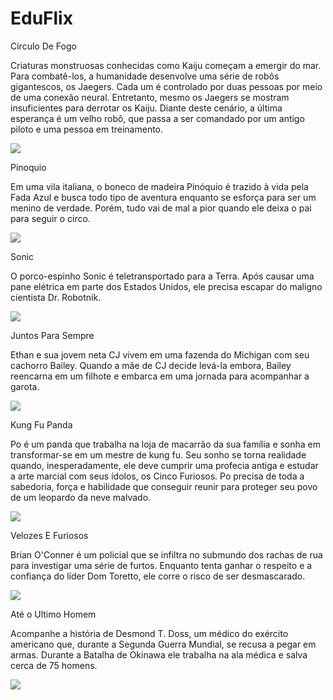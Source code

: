 # EduFlix

Circulo De Fogo

Criaturas monstruosas conhecidas como Kaiju começam a emergir do mar. Para combatê-los, a humanidade desenvolve uma série de robôs gigantescos, os Jaegers. Cada um é controlado por duas pessoas por meio de uma conexão neural. Entretanto, mesmo os Jaegers se mostram insuficientes para derrotar os Kaiju. Diante deste cenário, a última esperança é um velho robô, que passa a ser comandado por um antigo piloto e uma pessoa em treinamento.


![](https://media1.tenor.com/m/fk2fjov6ra4AAAAd/jaeger-pacific-rim.gif)


Pinoquio

Em uma vila italiana, o boneco de madeira Pinóquio é trazido à vida pela Fada Azul e busca todo tipo de aventura enquanto se esforça para ser um menino de verdade. Porém, tudo vai de mal a pior quando ele deixa o pai para seguir o circo.


![](https://media1.tenor.com/m/eGqOV9go-PgAAAAd/amazed-pinocchio.gif)


Sonic

O porco-espinho Sonic é teletransportado para a Terra. Após causar uma pane elétrica em parte dos Estados Unidos, ele precisa escapar do maligno cientista Dr. Robotnik.


![](https://media1.tenor.com/m/suSxl49GmxsAAAAC/sonic-sonic-exe.gif)


Juntos Para Sempre

Ethan e sua jovem neta CJ vivem em uma fazenda do Michigan com seu cachorro Bailey. Quando a mãe de CJ decide levá-la embora, Bailey reencarna em um filhote e embarca em uma jornada para acompanhar a garota.


![](https://media1.tenor.com/m/W646gL_x0zAAAAAd/dog-mans-best-friend.gif)


Kung Fu Panda

Po é um panda que trabalha na loja de macarrão da sua família e sonha em transformar-se em um mestre de kung fu. Seu sonho se torna realidade quando, inesperadamente, ele deve cumprir uma profecia antiga e estudar a arte marcial com seus ídolos, os Cinco Furiosos. Po precisa de toda a sabedoria, força e habilidade que conseguir reunir para proteger seu povo de um leopardo da neve malvado.


![](https://media1.tenor.com/m/xIi9FxtE2PMAAAAd/kung-fu-panda.gif)


Velozes E Furiosos

Brian O'Conner é um policial que se infiltra no submundo dos rachas de rua para investigar uma série de furtos. Enquanto tenta ganhar o respeito e a confiança do líder Dom Toretto, ele corre o risco de ser desmascarado.


![](https://media1.tenor.com/m/twgEgZh7uX0AAAAd/fast-and-furious-state.gif)


Até o Ultimo Homem

Acompanhe a história de Desmond T. Doss, um médico do exército americano que, durante a Segunda Guerra Mundial, se recusa a pegar em armas. Durante a Batalha de Okinawa ele trabalha na ala médica e salva cerca de 75 homens.


![](https://media1.tenor.com/m/K9drhaNBVB0AAAAd/surprised-shocked.gif)
